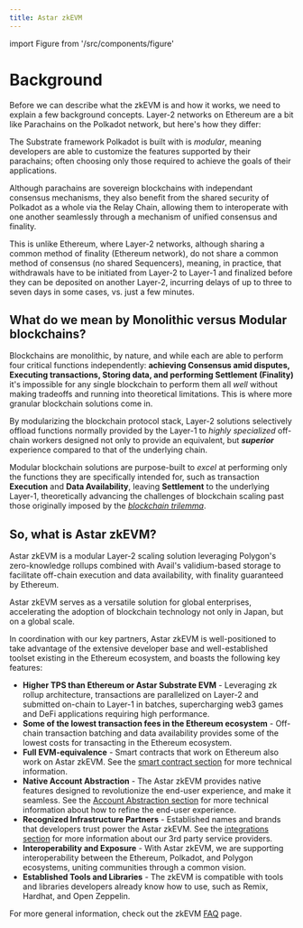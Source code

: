 ```yaml
---
title: Astar zkEVM
---
```


import Figure from '/src/components/figure'

# Background

Before we can describe what the zkEVM is and how it works, we need to explain a few background concepts. Layer-2 networks on Ethereum are a bit like Parachains on the Polkadot network, but here's how they differ:

The Substrate framework Polkadot is built with is *modular*, meaning developers are able to customize the features supported by their parachains; often choosing only those required to achieve the goals of their applications. 

Although parachains are sovereign blockchains with independant consensus mechanisms, they also benefit from the shared security of Polkadot as a whole via the Relay Chain, allowing them to interoperate with one another seamlessly through a mechanism of unified consensus and finality. 

This is unlike Ethereum, where Layer-2 networks, although sharing a common method of finality (Ethereum network), do not share a common method of consensus (no shared Sequencers), meaning, in practice, that withdrawals have to be initiated from Layer-2 to Layer-1 and finalized before they can be deposited on another Layer-2, incurring delays of up to three to seven days in some cases, vs. just a few minutes. 

## What do we mean by Monolithic versus Modular blockchains?

Blockchains are monolithic, by nature, and while each are able to perform four critical functions independently: **achieving Consensus amid disputes, Executing transactions, Storing data, and performing Settlement (Finality)** it's impossible for any single blockchain to perform them all *well* without making tradeoffs and running into theoretical limitations. This is where more granular blockchain solutions come in.

By modularizing the blockchain protocol stack, Layer-2 solutions selectively offload functions normally provided by the Layer-1 to *highly specialized* off-chain workers designed not only to provide an equivalent, but ***superior*** experience compared to that of the underlying chain. 

Modular blockchain solutions are purpose-built to *excel* at performing only the functions they are specifically intended for, such as transaction **Execution** and **Data Availability**, leaving **Settlement** to the underlying Layer-1, theoretically advancing the challenges of blockchain scaling past those originally imposed by the *[blockchain trilemma](https://coinmarketcap.com/alexandria/glossary/blockchain-trilemma)*.

## So, what is Astar zkEVM? 

Astar zkEVM is a modular Layer-2 scaling solution leveraging Polygon's zero-knowledge rollups combined with Avail's validium-based storage to facilitate off-chain execution and data availability, with finality guaranteed by Ethereum. 

Astar zkEVM serves as a versatile solution for global enterprises, accelerating the adoption of blockchain technology not only in Japan, but on a global scale. 

In coordination with our key partners, Astar zkEVM is well-positioned to take advantage of the extensive developer base and well-established toolset existing in the Ethereum ecosystem, and boasts the following key features:

- **Higher TPS than Ethereum or Astar Substrate EVM** - Leveraging zk rollup architecture, transactions are parallelized on Layer-2 and submitted on-chain to Layer-1 in batches, supercharging web3 games and DeFi applications requiring high performance.
- **Some of the lowest transaction fees in the Ethereum ecosystem** - Off-chain transaction batching and data availability provides some of the lowest costs for transacting in the Ethereum ecosystem.
- **Full EVM-equivalence** - Smart contracts that work on Ethereum also work on Astar zkEVM. See the [smart contract section](/docs/build/zkEVM/smart-contracts/) for more technical information.
- **Native Account Abstraction** - The Astar zkEVM provides native features designed to revolutionize the end-user experience, and make it seamless. See the [Account Abstraction section](/docs/build/zkEVM/integrations/account-abstraction/) for more technical information about how to refine the end-user experience.
- **Recognized Infrastructure Partners** - Established names and brands that developers trust power the Astar zkEVM. See the [integrations section](/docs/build/zkEVM/integrations/) for more information about our 3rd party service providers.
- **Interoperability and Exposure** - With Astar zkEVM, we are supporting interoperability between the Ethereum, Polkadot, and Polygon ecosystems, uniting communities through a common vision.
- **Established Tools and Libraries** - The zkEVM is compatible with tools and libraries developers already know how to use, such as Remix, Hardhat, and Open Zeppelin. 

For more general information, check out the zkEVM [FAQ](/docs/learn/zkEVM/faq.md) page.